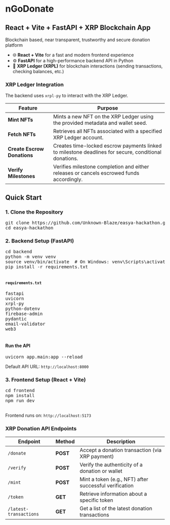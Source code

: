 
<h1>nGoDonate</h1>
  <h2>React + Vite + FastAPI + XRP Blockchain App</h2>
  <p>Blockchain based, near transparent, trustworthy and secure donation platform</p>
  <ul>
    <li>🌐 <strong>React + Vite</strong> for a fast and modern frontend experience</li>
    <li>⚙️ <strong>FastAPI</strong> for a high-performance backend API in Python</li>
    <li>🔗 <strong>XRP Ledger (XRPL)</strong> for blockchain interactions (sending transactions, checking balances, etc.)</li>
  </ul>


 <h3> XRP Ledger Integration</h3>
  <p>The backend uses <code>xrpl-py</code> to interact with the XRP Ledger.</p>
  <table>
    <thead>
      <tr>
        <th>Feature</th>
        <th>Purpose</th>
      </tr>
    </thead>
    <tbody>
      <tr>
        <td><strong>Mint NFTs</strong></td>
        <td>Mints a new NFT on the XRP Ledger using the provided metadata and wallet seed.</td>
      </tr>
      <tr>
        <td><strong>Fetch NFTs</strong></td>
        <td>Retrieves all NFTs associated with a specified XRP Ledger account.</td>
      </tr>
      <tr>
        <td><strong>Create Escrow Donations</strong></td>
        <td>Creates time-locked escrow payments linked to milestone deadlines for secure, conditional donations.</td>
      </tr>
      <tr>
        <td><strong>Verify Milestones</strong></td>
        <td>Verifies milestone completion and either releases or cancels escrowed funds accordingly.</td>
      </tr>
    </tbody>
  </table>


  <h2>Quick Start</h2>
  <h3>1. Clone the Repository</h3>
  <pre>git clone https://github.com/Unknown-Blaze/easya-hackathon.git
cd easya-hackathon</pre>

  <h3>2. Backend Setup (FastAPI)</h3>
  <pre>
cd backend
python -m venv venv
source venv/bin/activate  # On Windows: venv\Scripts\activate
pip install -r requirements.txt
  </pre>

  <h4><code>requirements.txt</code></h4>
  <pre>
fastapi
uvicorn
xrpl-py
python-dotenv
firebase-admin
pydantic
email-validator
web3
  </pre>

  <h4>Run the API</h4>
  <pre>uvicorn app.main:app --reload</pre>
  <p>Default API URL: <code>http://localhost:8000</code></p>

  <h3>3. Frontend Setup (React + Vite)</h3>
  <pre>
cd frontend
npm install
npm run dev
  </pre>
  <p>Frontend runs on: <code>http://localhost:5173</code></p>

  <h3> XRP Donation API Endpoints</h3>
    <table>
      <thead>
        <tr>
          <th>Endpoint</th>
          <th>Method</th>
          <th>Description</th>
        </tr>
      </thead>
      <tbody>
        <tr>
          <td><code>/donate</code></td>
          <td><strong>POST</strong></td>
          <td>Accept a donation transaction (via XRP payment)</td>
        </tr>
        <tr>
          <td><code>/verify</code></td>
          <td><strong>POST</strong></td>
          <td>Verify the authenticity of a donation or wallet</td>
        </tr>
        <tr>
          <td><code>/mint</code></td>
          <td><strong>POST</strong></td>
          <td>Mint a token (e.g., NFT) after successful verification</td>
        </tr>
        <tr>
          <td><code>/token</code></td>
          <td><strong>GET</strong></td>
          <td>Retrieve information about a specific token</td>
        </tr>
        <tr>
          <td><code>/latest-transactions</code></td>
          <td><strong>GET</strong></td>
          <td>Get a list of the latest donation transactions</td>
        </tr>
      </tbody>
    </table>

